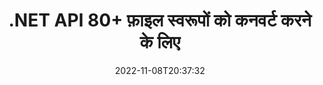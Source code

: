 ---
############################# Static ############################
layout: "product"
date: 2022-11-08T20:37:32
draft: false

product: "Conversion"
product_tag: "conversion"
platform: .NET
platform_tag: net

############################# Head ############################
head_title: "C# .NET दस्तावेज़ रूपांतरण API | पीडीएफ वर्ड एक्सेल पीपीटीएक्स एचटीएमएल इमेज कन्वर्ट करें"
head_description: "C# .NET दस्तावेज़ रूपांतरण API। पीडीएफ वर्ड DOC DOCX, एक्सेल स्प्रेडशीट पीपीटी पीपीटीएक्स, एचटीएमएल, पीएसडी, एमपीटी एमपीपी, ईमेल एमएसजी ईएमएलएक्स, ऑटोकैड और छवि फ़ाइल स्वरूपों को कनवर्ट करें।"

############################# Header ############################
title: ".NET API 80+ फ़ाइल स्वरूपों को कनवर्ट करने के लिए"
description: "किसी भी बाहरी सॉफ़्टवेयर को स्थापित किए बिना दस्तावेज़ और छवि रूपांतरण कार्यक्षमता को .NET अनुप्रयोगों में एकीकृत करने के लिए सरल एपीआई।"
button:
    enable: true
    icon: "fas fa-arrow-down"
    label: "नि: शुल्क परीक्षण डाउनलोड करें"
    link: "https://downloads.groupdocs.com/conversion/net"

############################# SubMenu ############################
submenu:
    enable: true
    
    left:
        img_alt: "GroupDocs.Conversion for .NET"
        image: "https://www.groupdocs.cloud/templates/groupdocs/images/product-logos/groupdocs-conversion-net.png"
        product: "GroupDocs.Conversion"
        platform: ".NET"

    middle:
        button:
            # button loop
            - link: "#overview"
              text: "अवलोकन"

            # button loop
            - link: "#features"
              text: "विशेषताएँ"

            # button loop
            - link: "#support"
              text: "सहायता"

            # button loop
            - link: "https://products.groupdocs.app/conversion"
              text: "लाइव डेमो"

            # button loop
            - link: "https://purchase.groupdocs.com/pricing/conversion/net"
              text: "मूल्य निर्धारण"

    right:
        link_download: "https://downloads.groupdocs.com/conversion"
        link_learn: "https://docs.groupdocs.com/conversion/net/"
        link_buy: "https://purchase.groupdocs.com"

############################# Overview ############################
overview:
    enable: true
    content: |
      GroupDocs.Conversion for .NET एपीआई का सरल सेट प्रदान करता है, जो डेवलपर्स को C#, ASP.NET और अन्य .NET संबंधित तकनीकों में शक्तिशाली दस्तावेज़ रूपांतरण एप्लिकेशन बनाने में सक्षम बनाता है। GroupDocs.Conversion for .NET API आपके अंतिम-उपयोगकर्ताओं को तेज़, कुशल और विश्वसनीय फ़ाइल रूपांतरण समाधान प्रदान करता है। यह सभी लोकप्रिय व्यावसायिक दस्तावेज़ प्रारूपों के बीच सटीक रूपांतरण करने का समर्थन करता है, जिनमें शामिल हैं: पीडीएफ, एचटीएमएल, ईमेल, माइक्रोसॉफ्ट वर्ड दस्तावेज़, एक्सेल स्प्रेडशीट, पावरपॉइंट प्रेजेंटेशन, प्रोजेक्ट, फोटोशॉप, कोरलड्रा, ऑटोकैड, डायग्राम, रैस्टर इमेज फाइल फॉर्मेट और बहुत कुछ। दस्तावेज़ कनवर्टर लाइब्रेरी स्रोत दस्तावेज़ प्रारूप का स्वतः पता लगाती है और आपको संपूर्ण दस्तावेज़ या विशिष्ट पृष्ठों को वांछित आउटपुट स्वरूप में बदलने के लिए सभी नियंत्रण प्रदान करती है। लापता फोंट को पसंदीदा के साथ बदलना और किसी भी दस्तावेज़ पृष्ठ पर टेक्स्ट या छवि वॉटरमार्क जोड़ना आसान है।

      GroupDocs.Conversion for .NET का उपयोग .NET प्लेटफॉर्म को लक्षित करने वाले किसी भी विकास वातावरण में एप्लिकेशन विकसित करने के लिए किया जा सकता है। यह सभी .NET आधारित भाषाओं के साथ संगत है और लोकप्रिय ऑपरेटिंग सिस्टम (विंडोज, लिनक्स, मैकओएस) का समर्थन करता है जहां मोनो या .NET फ्रेमवर्क (.NET कोर सहित) स्थापित किए जा सकते हैं।
    tabs:
      enable: true
      
      ## TAB ONE ##
      tab_one:
        description: |
          GroupDocs.Conversion for .NET का अवलोकन निम्नलिखित है:
        
        right:
          enable: true
          icon: "fab fa-html5"
          title: "अवलोकन"
          content: |
            * ऑटो-डिटेक्ट फ़ाइल प्रकार
            * दस्तावेज़ कनवर्ट करें
            * प्रस्तुतियों को रूपांतरित करें
            * स्प्रेडशीट कन्वर्ट करें
            * रेखापुंज छवियों को कनवर्ट करें
            * पीडीएफ दस्तावेजों को कनवर्ट करें
            * अन्य प्रारूपों में कनवर्ट करें
            * वॉटरमार्क लागू करें
            * फ़ाइल पासवर्ड निर्दिष्ट करें
            * रूपांतरण अनुकूलित करें

      ## TAB TWO ##
      tab_two:
        description: |
          GroupDocs.Conversion for .NET सभी लोकप्रिय और आमतौर पर उपयोग किए जाने वाले [दस्तावेज़ फ़ाइल स्वरूपों](https://docs.groupdocs.com/conversion/net/supported-document-formats/) के बीच रूपांतरण का समर्थन करता है।

        left:
          enable: true
          table:
            # table loop
            - title: "से कनवर्ट करें:"
              content: |
                * **दस्तावेज़**: DOC, DOCX, DOCM, DOT, DOTX, DOTM, RTF, TXT, ODT, OTT
                * **स्प्रेडशीट**: XLS, XLSX, XLSM, XLSB, CSV, XLS2003, ODS, TSV, XLT, XLTX, XLTM, XLAM, FODS, SXC
                * **प्रस्तुतिकरण**: पीपीटी, पीपीटीएक्स, पीपीएस, पीपीएसएक्स, ओडीपी, पीओटी, पीओटीएक्स, पीओटीएम, पीपीटीएम, पीपीएसएम, एफओडीपी
                * **छवियां**: TIF, TIFF, JPG, JPEG, PNG, GIF, BMP, ICO, DIB, JPC, JPEG-LS, JPEG2000
                **पोर्टेबल**: पीडीएफ, एक्सपीएस, ओएक्सपीएस, ईपीयूबी
                * **एचटीएमएल**: एचटीएम, एचटीएमएल, एमएचटीएम
                **मेटाफाइल**: ईएमजेड, डब्ल्यूएमजेड
                **फोटोशॉप**: PSD
                **परियोजना**: एमपीपी, एमपीटी, एमपीएक्स
                **आउटलुक**: पीएसटी, ओएसटी
                **ईमेल**: एमएसजी, ईएमएल, ईएमएलएक्स
                * **आरेख**: वीएसडी, वीएसडीएक्स, वीएसडीएम, वीएसएस, वीएसएसएम, वीएसटी, वीएसटीएम, वीएसएक्स, वीटीएक्स, वीडीडब्ल्यू, वीडीएक्स, एसवीजी, एसवीजीजेड
                * **ऑटोकैड**: डीएक्सएफ, डीडब्ल्यूजी, डीडब्ल्यूएफ, एसटीएल, आईएफसी, डीडब्ल्यूटी
                **पोस्टस्क्रिप्ट**: ईपीएस, पीएस, पीएसएल, सीजीएम
                **कोरलड्रा**: सीडीआर, सीएमएक्स
                **अन्य**: वीसीएफ, पीएलटी, एलजीएस, ओटीजी, एमडी, एआई, लॉग

        right:
          enable: true
          table:
            # table loop
            - title: "में बदलो:"
              content: |
                * **दस्तावेज़**: DOC, DOCX, DOCM, DOT, DOTX, DOTM, RTF, TXT, ODT, OTT
                * **स्प्रेडशीट**: XLS, XLSX, XLSM, XLSB, CSV, XLS2003, TSV, XLTX, ODS, XLAM, FODS, DIF, SXC
                **प्रस्तुतिकरण**: पीपीटी, पीपीटीएक्स, पीपीएस, पीपीएसएक्स, ओडीपी, पीओटीएक्स, पीओटीएम, पीपीटीएम, पीपीएसएम, एफओडीपी
                * **छवियां**: टीआईएफ, टीआईएफएफ, जेपीजी, जेपीईजी, पीएनजी, जीआईएफ, बीएमपी, आईसीओ, जेपीईजी2000
                * **मेटाफाइल**: EMF, WMF, EMZ, WMZ
                * **आरेख**: एसवीजीजेड
                **पोर्टेबल**: पीडीएफ, एक्सपीएस
                * **एचटीएमएल**: एचटीएम, एचटीएमएल, एमएचटीएम
                **अन्य**: एमडी

      ## TAB THREE ##
      tab_three:
        description: |
          GroupDocs.Conversion for .NET निम्नलिखित ऑपरेटिंग सिस्टम, फ्रेमवर्क और पैकेज मैनेजरों का समर्थन करता है:
      
        left:
          enable: true
          table:
            # table loop
            - icon: "fab fa-windows"
              title: "ऑपरेटिंग सिस्टम"
              content: |
                Windows Desktop, Windows Server, Windows Azure, Linux, MacOS

            # table loop
            - icon: "fas fa-code"
              title: "समर्थित चौखटे"
              content: |
                Frameworks: .NET Framework, .NET Standard, .NET Core, Mono

        right:
          enable: true
          table:
            # table loop
            - icon: "fas fa-box"
              title: "पैकेज प्रबंधक"
              content: |
                Nuget

            # table loop
            - icon: "fas fa-tools"
              title: "पैकेज प्रबंधक"
              content: |
                Microsoft Visual Studio, Xamarin, MonoDevelop

############################# Features ############################
features:
    enable: true
    title: "GroupDocs.Conversion for .NET विशेषताएं"

    feature:
      # feature loop
      - icon: "fas fa-copy"
        content: "आसान एकीकरण और पैमाइश लाइसेंसिंग"

      # feature loop
      - icon: "fas fa-eye"
        content: "शब्दों, स्लाइड या सेल में कनवर्ट करते समय डिफ़ॉल्ट ज़ूम विकल्प सेट करें"

      # feature loop
      - icon: "fas fa-bolt"
        content: "सभी लोकप्रिय रेखापुंज छवि प्रारूपों में/से कनवर्ट करें और छवि डीपीआई, ऊंचाई और चौड़ाई असाइन करें"
      
      # feature loop
      - icon: "fas fa-file-powerpoint"
        content: "पीडीएफ और छवि को ग्रेस्केल में बदलें और वेब के लिए पीडीएफ दस्तावेज़ को रैखिक करें"

      # feature loop
      - icon: "fas fa-code"
        content: "Word में PDF/XPS रूपांतरण में बुकमार्क स्तर, शीर्षक स्तर और विस्तारित स्तर निर्दिष्ट करें"

      # feature loop
      - icon: "fas fa-cloud"
        content: "पाठ के पीछे प्रदर्शित करने के लिए परिवर्तित दस्तावेज़ में वॉटरमार्क को पृष्ठभूमि के रूप में कॉन्फ़िगर करें और रखें"

      # feature loop
      - icon: "fas fa-remove-format"
        content: "ईमेल से रूपांतरण के दौरान ईमेल हैडर प्रस्तुत करें"

      # feature loop
      - icon: "fas fa-comment-slash"
        content: "दस्तावेज़ रूपांतरण के दौरान कस्टम फ़ॉन्ट निर्देशिकाएँ और स्पष्ट रूप से लोड / स्थानापन्न फ़ॉन्ट सेट करें"

      # feature loop
      - icon: "fas fa-location-arrow"
        content: "दस्तावेज़, स्लाइड और स्प्रेडशीट रूपांतरण के लिए गुम फ़ॉन्ट्स को बदलने के लिए डिफ़ॉल्ट फ़ॉन्ट सेट करें"

      # feature loop
      - icon: "fas fa-border-all"
        content: ""

      # feature loop
      - icon: "fas fa-wrench"
        content: "स्प्रैडशीट को ग्रिड-लाइनों के साथ कनवर्ट करें और रूपांतरण के दौरान स्लाइड से टिप्पणियां निकालें"

      # feature loop
      - icon: "fas fa-columns"
        content: "पीडीएफ प्रारूप के रूप में विशिष्ट दस्तावेज़ पृष्ठों को कनवर्ट करें और स्प्रेडशीट में विशिष्ट सेल रेंज को कनवर्ट करें"

      # feature loop
      - icon: "fas fa-file-word"
        content: "स्प्रैडशीट परिवर्तित करते समय छिपी हुई शीट दिखाएं और खाली पंक्तियों और स्तंभों को छोड़ें"

      # feature loop
      - icon: "fas fa-envelope"
        content: "दस्तावेज़ के कुल पृष्ठों की गणना करें और रूपांतरण के दौरान असुरक्षित दस्तावेज़ में पासवर्ड सेट करें"

      # feature loop
      - icon: "fas fa-print"
        content: "पीडीएफ से एनोटेशन और एंबेडेड फाइलों को हटाने का विकल्प"

      # feature loop
      - icon: "fas fa-file-archive"
        content: "HTML में कनवर्ट करते समय HTML 5 अनुरूप मार्कअप बनाएं"

      # feature loop
      - icon: "fas fa-lock"
        content: "स्रोत प्रकार का स्वतः पता लगाएं और स्ट्रीम से कनवर्ट करते समय सभी संभावित रूपांतरण लौटाएं"

      # feature loop
      - icon: "fas fa-file-code"
        content: "पीडीएफ या एचटीएमएल में कनवर्ट करते समय प्रत्येक पृष्ठ को अलग स्ट्रीम में वापस करने की क्षमता"
      
      # feature loop
      - icon: "fas fa-fill-drip"
        content: "Word से कनवर्ट करते समय मार्कअप, टिप्पणियां और ट्रैक परिवर्तन दिखाएं/छुपाएं"

      # feature loop
      - icon: "fas fa-file-excel"
        content: "छायांकन विकल्प के साथ DOCX से Tiff G3 रूपांतरण"

      # feature loop
      - icon: "fas fa-heading"
        content: "सीएडी दस्तावेज़ से कनवर्ट करते समय विशिष्ट लेआउट कनवर्ट करें"

      # feature loop
      - icon: "fas fa-project-diagram"
        content: "फ़ाइल में कनवर्ट किए गए दस्तावेज़ को सहेजते समय स्वचालित नामकरण"

      # feature loop
      - icon: "fas fa-cube"
        content: "एपीआई के उपयोग के आधार पर बिल किए जाने के लिए समर्थित मीटर्ड लाइसेंसिंग"

      # feature loop
      - icon: "fab fa-uncharted"
        content: "डायग्राम को वर्ड प्रोसेसिंग फाइल फॉर्मेट में बदलें"
      
      # feature loop
      - icon: "fab fa-uncharted"
        content: "HTML को वर्डप्रोसेसिंग दस्तावेज़ में कनवर्ट करते समय पेज नंबर जोड़ें"

      # feature loop
      - icon: "fab fa-uncharted"
        content: "XML दस्तावेज़ों को बिना परिवर्तन के किसी भी प्रारूप में कनवर्ट करें"

      # feature loop
      - icon: "fab fa-uncharted"
        content: "क्लाइंट-साइड एप्लिकेशन से सीधे फ़ाइल रूपांतरण प्रगति की निगरानी करें (प्रारंभ, समाप्ति)"

    more_feature:
      # more_feature_loop
      - title: "दस्तावेज़ स्वरूपों को आसानी से कनवर्ट करें"
        content: |
          GroupDocs.Conversion for .NET का उपयोग करके, दस्तावेज़ फ़ाइल स्वरूप को परिवर्तित करना बहुत आसान है। निम्नलिखित उदाहरण आपको दिखाता है कि C# का उपयोग करके PDF फ़ाइल को DOC फ़ाइल में कैसे परिवर्तित किया जाए:  
            
          {features.more_feature.step1} 
          {features.more_feature.step2} 
          {features.more_feature.step3} 
            
          ```csharp    
           // रूपांतरण के लिए स्रोत फ़ाइल DOCX लोड करें
          var converter = new GroupDocs.Conversion.Converter("input.docx");
          // लक्ष्य प्रारूप PDF के लिए रूपांतरण विकल्प तैयार करें
          var convertOptions = converter.GetPossibleConversions()["pdf"].ConvertOptions;
          // PDF प्रारूप में कनवर्ट करें
          converter.Convert("output.pdf", convertOptions);
          ```
            
      # more_feature_loop
      - title: "छवि प्रारूपों में रूपांतरण"
        content: "GroupDocs.Conversion for .NET का उपयोग .NET प्लेटफॉर्म को लक्षित करने वाले किसी भी विकास वातावरण में एप्लिकेशन विकसित करने के लिए किया जा सकता है। यह सभी .NET आधारित भाषाओं के साथ संगत है और लोकप्रिय ऑपरेटिंग सिस्टम (विंडोज, लिनक्स, मैकओएस) का समर्थन करता है जहां मोनो या .NET फ्रेमवर्क (.NET कोर सहित) स्थापित किए जा सकते हैं।"

      # more_feature_loop
      - title: "विभिन्न पीडीएफ प्रारूप प्रकारों का समर्थन करता है"
        content: |
          GroupDocs.Conversion for .NET एपीआई निम्नलिखित पीडीएफ़ प्रकारों/प्रारूपों में दस्तावेज़ रूपांतरण का समर्थन करता है:  
            
          * PdfA_1A
          * PdfA_1B
          * PdfA_2A
          * PdfA_3A
          * PdfA_2B
          * PdfA_2U
          * PdfA_3B
          * PdfA_3U
          * v1_3
          * v1_4
          * v1_5
          * v1_6
          * v1_7
          * PdfX_1A
          * PdfX3

############################# Support ############################
support:
    enable: true

############################# Solutions ############################
solutions:
    enable: true
    title: "GroupDocs.Conversion अन्य लोकप्रिय विकास परिवेशों के लिए दस्तावेज़ रूपांतरण API प्रदान करता है"

    solution:
        # solution loop
        - img_alt: "GroupDocs.Java के लिए रूपांतरण"
          image: "https://www.groupdocs.cloud/templates/groupdocs/images/product-logos/groupdocs-conversion-java.png"
          product: "GroupDocs.Conversion"
          platform: "जावा"
          link: "/रूपांतरण/जावा/"

############################# Back to top ###############################
back_to_top:
  enable: true
---